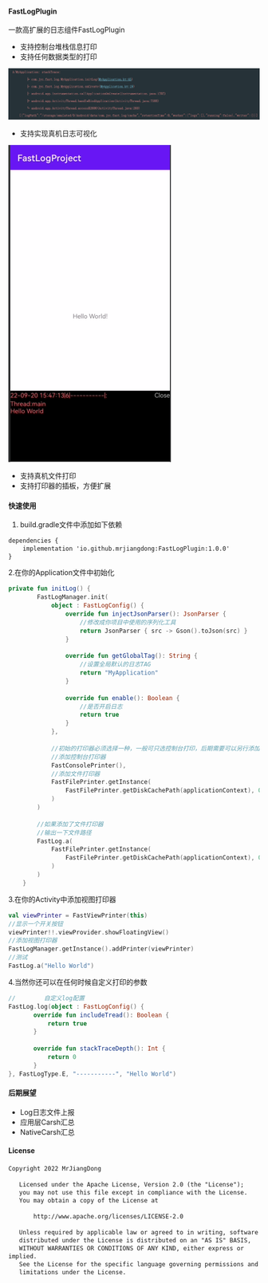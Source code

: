 #### FastLogPlugin
一款高扩展的日志组件FastLogPlugin

* 支持控制台堆栈信息打印
* 支持任何数据类型的打印

![image-20220920152019970](assets/image-20220920152019970.png)

* 支持实现真机日志可视化

![QQ图片20220920154803](assets/QQ图片20220920154803.png)

* 支持真机文件打印
* 支持打印器的插板，方便扩展

#### 快速使用

1. build.gradle文件中添加如下依赖

```shell
dependencies {
	implementation 'io.github.mrjiangdong:FastLogPlugin:1.0.0'
}
```

2.在你的Application文件中初始化

```kotlin
private fun initLog() {
        FastLogManager.init(
            object : FastLogConfig() {
                override fun injectJsonParser(): JsonParser {
                    //修改成你项目中使用的序列化工具
                    return JsonParser { src -> Gson().toJson(src) }
                }

                override fun getGlobalTag(): String {
                    //设置全局默认的日志TAG
                    return "MyApplication"
                }

                override fun enable(): Boolean {
                    //是否开启日志
                    return true
                }
            },
		
            //初始的打印器必须选择一种，一般可只选控制台打印，后期需要可以另行添加
            //添加控制台打印器
            FastConsolePrinter(),
            //添加文件打印器
            FastFilePrinter.getInstance(
                FastFilePrinter.getDiskCachePath(applicationContext), 0
            )
        )

        //如果添加了文件打印器
        //输出一下文件路径
        FastLog.a(
            FastFilePrinter.getInstance(
                FastFilePrinter.getDiskCachePath(applicationContext), 0
            )
        )
    }
```

3.在你的Activity中添加视图打印器

```kotlin
val viewPrinter = FastViewPrinter(this)
//显示一个开关按钮
viewPrinter!!.viewProvider.showFloatingView()
//添加视图打印器
FastLogManager.getInstance().addPrinter(viewPrinter)
//测试
FastLog.a("Hello World")
```

4.当然你还可以在任何时候自定义打印的参数

```kotlin
//        自定义log配置
FastLog.log(object : FastLogConfig() {
       override fun includeTread(): Boolean {
           return true
       }

       override fun stackTraceDepth(): Int {
           return 0
       }
}, FastLogType.E, "-----------", "Hello World")
```

#### 后期展望

* Log日志文件上报
* 应用层Carsh汇总
* NativeCarsh汇总

#### License

```
Copyright 2022 MrJiangDong

   Licensed under the Apache License, Version 2.0 (the "License");
   you may not use this file except in compliance with the License.
   You may obtain a copy of the License at

       http://www.apache.org/licenses/LICENSE-2.0

   Unless required by applicable law or agreed to in writing, software
   distributed under the License is distributed on an "AS IS" BASIS,
   WITHOUT WARRANTIES OR CONDITIONS OF ANY KIND, either express or implied.
   See the License for the specific language governing permissions and
   limitations under the License.
```

